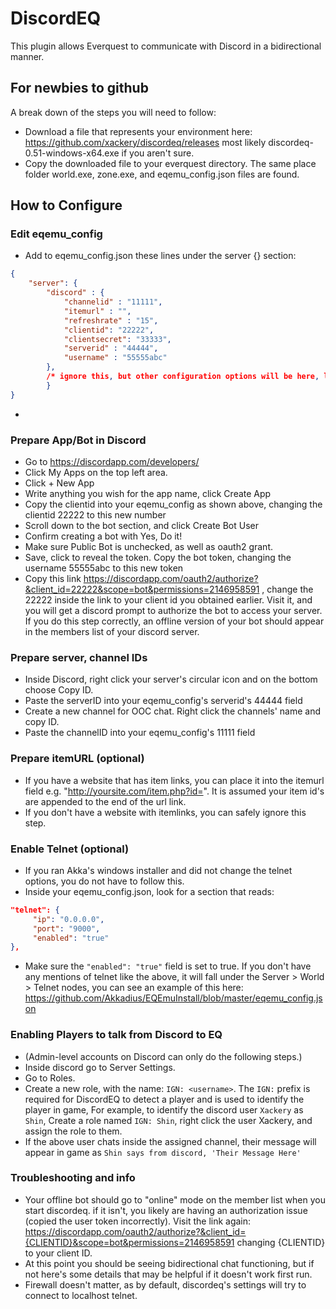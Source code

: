 # DiscordEQ
This plugin allows Everquest to communicate with Discord in a bidirectional manner.


## For newbies to github
A break down of the steps you will need to follow:
* Download a file that represents your environment here: https://github.com/xackery/discordeq/releases most likely discordeq-0.51-windows-x64.exe if you aren't sure.
* Copy the downloaded file to your everquest directory. The same place folder world.exe, zone.exe, and eqemu_config.json files are found.

## How to Configure

### Edit eqemu_config
* Add to eqemu_config.json these lines under the server {} section:
```json
{
	"server": {
		"discord" : {
			"channelid" : "11111",
			"itemurl" : "",
			"refreshrate" : "15",
			"clientid": "22222",
			"clientsecret": "33333",
			"serverid" : "44444",
			"username" : "55555abc"
		},
		/* ignore this, but other configuration options will be here, like host, chatserver, etc */
        }
}
```
* 

### Prepare App/Bot in Discord
* Go to https://discordapp.com/developers/
* Click My Apps on the top left area.
* Click + New App
* Write anything you wish for the app name, click Create App
* Copy the clientid into your eqemu_config as shown above, changing the clientid 22222 to this new number
* Scroll down to the bot section, and click Create Bot User
* Confirm creating a bot with Yes, Do it!
* Make sure Public Bot is unchecked, as well as oauth2 grant.
* Save, click to reveal the token. Copy the bot token, changing the username 55555abc to this new token
* Copy this link https://discordapp.com/oauth2/authorize?&client_id=22222&scope=bot&permissions=2146958591 , change the 22222 inside the link to your client id you obtained earlier. Visit it, and you will get a discord prompt to authorize the bot to access your server. If you do this step correctly, an offline version of your bot should appear in the members list of your discord server.

### Prepare server, channel IDs
* Inside Discord, right click your server's circular icon and on the bottom choose Copy ID.
* Paste the serverID into your eqemu_config's serverid's 44444 field
* Create a new channel for OOC chat. Right click the channels' name and copy ID.
* Paste the channelID into your eqemu_config's 11111 field

### Prepare itemURL (optional)
* If you have a website that has item links, you can place it into the itemurl field e.g. "http://yoursite.com/item.php?id=". It is assumed your item id's are appended to the end of the url link.
* If you don't have a website with itemlinks, you can safely ignore this step.

### Enable Telnet (optional)
* If you ran Akka's windows installer and did not change the telnet options, you do not have to follow this.
* Inside your eqemu_config.json, look for a section that reads:
```json
"telnet": {
     "ip": "0.0.0.0",
     "port": "9000",
     "enabled": "true"
},
```
* Make sure the `"enabled": "true"` field is set to true. If you don't have any mentions of telnet like the above, it will fall under the Server > World > Telnet nodes, you can see an example of this here: https://github.com/Akkadius/EQEmuInstall/blob/master/eqemu_config.json

### Enabling Players to talk from Discord to EQ
* (Admin-level accounts on Discord can only do the following steps.)
* Inside discord go to Server Settings.
* Go to Roles.
* Create a new role, with the name: `IGN: <username>`. The `IGN:` prefix is required for DiscordEQ to detect a player and is used to identify the player in game, For example, to identify the discord user `Xackery` as `Shin`, Create a role named `IGN: Shin`, right click the user Xackery, and assign the role to them.
* If the above user chats inside the assigned channel, their message will appear in game as `Shin says from discord, 'Their Message Here'`

### Troubleshooting and info
* Your offline bot should go to "online" mode on the member list when you start discordeq. if it isn't, you likely are having an authorization issue (copied the user token incorrectly). Visit the link  again: https://discordapp.com/oauth2/authorize?&client_id={CLIENTID}&scope=bot&permissions=2146958591 changing {CLIENTID} to your client ID.
* At this point you should be seeing bidirectional chat functioning, but if not here's some details that may be helpful if it doesn't work first run.
* Firewall doesn't matter, as by default, discordeq's settings will try to connect to localhost telnet.
